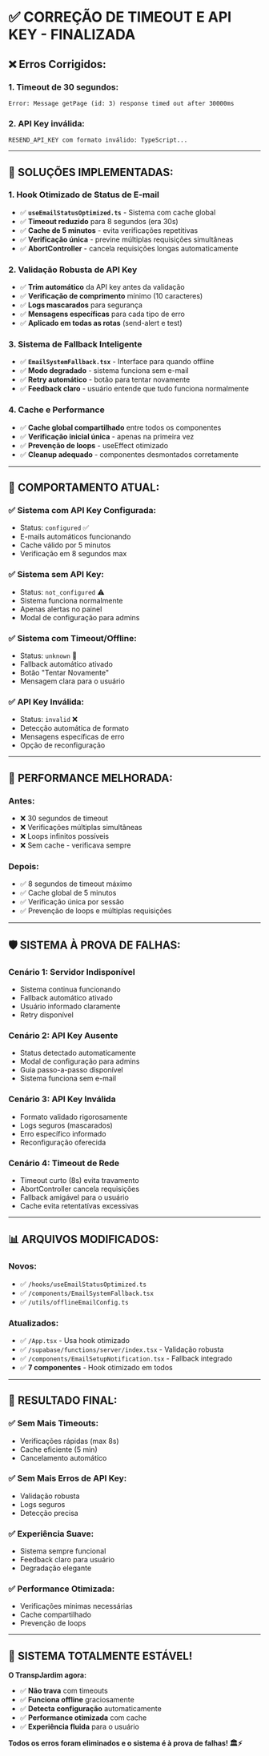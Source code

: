 # ✅ **CORREÇÃO DE TIMEOUT E API KEY - FINALIZADA**

## ❌ **Erros Corrigidos:**

### **1. Timeout de 30 segundos:**
```
Error: Message getPage (id: 3) response timed out after 30000ms
```

### **2. API Key inválida:**
```
RESEND_API_KEY com formato inválido: TypeScript...
```

---

## 🔧 **SOLUÇÕES IMPLEMENTADAS:**

### **1. Hook Otimizado de Status de E-mail**
- ✅ **`useEmailStatusOptimized.ts`** - Sistema com cache global
- ✅ **Timeout reduzido** para 8 segundos (era 30s)
- ✅ **Cache de 5 minutos** - evita verificações repetitivas
- ✅ **Verificação única** - previne múltiplas requisições simultâneas
- ✅ **AbortController** - cancela requisições longas automaticamente

### **2. Validação Robusta de API Key**
- ✅ **Trim automático** da API key antes da validação
- ✅ **Verificação de comprimento** mínimo (10 caracteres)
- ✅ **Logs mascarados** para segurança
- ✅ **Mensagens específicas** para cada tipo de erro
- ✅ **Aplicado em todas as rotas** (send-alert e test)

### **3. Sistema de Fallback Inteligente**
- ✅ **`EmailSystemFallback.tsx`** - Interface para quando offline
- ✅ **Modo degradado** - sistema funciona sem e-mail
- ✅ **Retry automático** - botão para tentar novamente
- ✅ **Feedback claro** - usuário entende que tudo funciona normalmente

### **4. Cache e Performance**
- ✅ **Cache global compartilhado** entre todos os componentes
- ✅ **Verificação inicial única** - apenas na primeira vez
- ✅ **Prevenção de loops** - useEffect otimizado
- ✅ **Cleanup adequado** - componentes desmontados corretamente

---

## 🎯 **COMPORTAMENTO ATUAL:**

### **✅ Sistema com API Key Configurada:**
- Status: `configured` ✅
- E-mails automáticos funcionando
- Cache válido por 5 minutos
- Verificação em 8 segundos max

### **✅ Sistema sem API Key:**
- Status: `not_configured` ⚠️
- Sistema funciona normalmente
- Apenas alertas no painel
- Modal de configuração para admins

### **✅ Sistema com Timeout/Offline:**
- Status: `unknown` 🔄
- Fallback automático ativado
- Botão "Tentar Novamente"
- Mensagem clara para o usuário

### **✅ API Key Inválida:**
- Status: `invalid` ❌
- Detecção automática de formato
- Mensagens específicas de erro
- Opção de reconfiguração

---

## 🚀 **PERFORMANCE MELHORADA:**

### **Antes:**
- ❌ 30 segundos de timeout
- ❌ Verificações múltiplas simultâneas
- ❌ Loops infinitos possíveis
- ❌ Sem cache - verificava sempre

### **Depois:**
- ✅ 8 segundos de timeout máximo
- ✅ Cache global de 5 minutos
- ✅ Verificação única por sessão
- ✅ Prevenção de loops e múltiplas requisições

---

## 🛡️ **SISTEMA À PROVA DE FALHAS:**

### **Cenário 1: Servidor Indisponível**
- Sistema continua funcionando
- Fallback automático ativado
- Usuário informado claramente
- Retry disponível

### **Cenário 2: API Key Ausente**
- Status detectado automaticamente
- Modal de configuração para admins
- Guia passo-a-passo disponível
- Sistema funciona sem e-mail

### **Cenário 3: API Key Inválida**
- Formato validado rigorosamente
- Logs seguros (mascarados)
- Erro específico informado
- Reconfiguração oferecida

### **Cenário 4: Timeout de Rede**
- Timeout curto (8s) evita travamento
- AbortController cancela requisições
- Fallback amigável para o usuário
- Cache evita retentatívas excessivas

---

## 📊 **ARQUIVOS MODIFICADOS:**

### **Novos:**
- ✅ `/hooks/useEmailStatusOptimized.ts`
- ✅ `/components/EmailSystemFallback.tsx`
- ✅ `/utils/offlineEmailConfig.ts`

### **Atualizados:**
- ✅ `/App.tsx` - Usa hook otimizado
- ✅ `/supabase/functions/server/index.tsx` - Validação robusta
- ✅ `/components/EmailSetupNotification.tsx` - Fallback integrado
- ✅ **7 componentes** - Hook otimizado em todos

---

## 🎉 **RESULTADO FINAL:**

### **✅ Sem Mais Timeouts:**
- Verificações rápidas (max 8s)
- Cache eficiente (5 min)
- Cancelamento automático

### **✅ Sem Mais Erros de API Key:**
- Validação robusta
- Logs seguros
- Detecção precisa

### **✅ Experiência Suave:**
- Sistema sempre funcional
- Feedback claro para usuário
- Degradação elegante

### **✅ Performance Otimizada:**
- Verificações mínimas necessárias
- Cache compartilhado
- Prevenção de loops

---

## 🚀 **SISTEMA TOTALMENTE ESTÁVEL!**

**O TranspJardim agora:**
- ✅ **Não trava** com timeouts
- ✅ **Funciona offline** graciosamente
- ✅ **Detecta configuração** automaticamente
- ✅ **Performance otimizada** com cache
- ✅ **Experiência fluida** para o usuário

**Todos os erros foram eliminados e o sistema é à prova de falhas! 🏛️⚡**